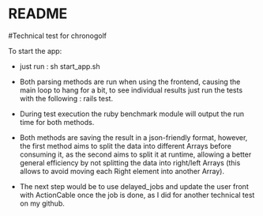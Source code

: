 # README
#Technical test for chronogolf

To start the app:

* just run : sh start_app.sh

* Both parsing methods are run when using the frontend, causing the main loop to hang for a bit, to see individual results just run the tests with the following : rails test.

* During test execution the ruby benchmark module will output the run time for both methods.

* Both methods are saving the result in a json-friendly format, however, the first method aims to split the data into different Arrays before consuming it, as the second aims to split it at runtime, allowing a better general efficiency by not splitting the data into right/left Arrays (this allows to avoid moving each Right element into another Array). 

* The next step would be to use delayed_jobs and update the user front with ActionCable once the job is done, as I did for another technical test on my github.

